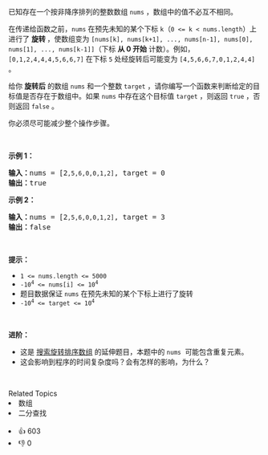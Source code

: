 <p>已知存在一个按非降序排列的整数数组 <code>nums</code> ，数组中的值不必互不相同。</p>

<p>在传递给函数之前，<code>nums</code> 在预先未知的某个下标 <code>k</code>（<code>0 &lt;= k &lt; nums.length</code>）上进行了 <strong>旋转 </strong>，使数组变为 <code>[nums[k], nums[k+1], ..., nums[n-1], nums[0], nums[1], ..., nums[k-1]]</code>（下标 <strong>从 0 开始</strong> 计数）。例如， <code>[0,1,2,4,4,4,5,6,6,7]</code> 在下标 <code>5</code> 处经旋转后可能变为 <code>[4,5,6,6,7,0,1,2,4,4]</code> 。</p>

<p>给你 <strong>旋转后</strong> 的数组 <code>nums</code> 和一个整数 <code>target</code> ，请你编写一个函数来判断给定的目标值是否存在于数组中。如果 <code>nums</code> 中存在这个目标值 <code>target</code> ，则返回 <code>true</code> ，否则返回 <code>false</code> 。</p>

<p>你必须尽可能减少整个操作步骤。</p>

<p>&nbsp;</p>

<p><strong>示例&nbsp;1：</strong></p>

<pre>
<strong>输入：</strong>nums = [2<code>,5,6,0,0,1,2]</code>, target = 0
<strong>输出：</strong>true
</pre>

<p><strong>示例&nbsp;2：</strong></p>

<pre>
<strong>输入：</strong>nums = [2<code>,5,6,0,0,1,2]</code>, target = 3
<strong>输出：</strong>false</pre>

<p>&nbsp;</p>

<p><strong>提示：</strong></p>

<ul>
	<li><code>1 &lt;= nums.length &lt;= 5000</code></li>
	<li><code>-10<sup>4</sup> &lt;= nums[i] &lt;= 10<sup>4</sup></code></li>
	<li>题目数据保证 <code>nums</code> 在预先未知的某个下标上进行了旋转</li>
	<li><code>-10<sup>4</sup> &lt;= target &lt;= 10<sup>4</sup></code></li>
</ul>

<p>&nbsp;</p>

<p><strong>进阶：</strong></p>

<ul>
	<li>这是 <a href="https://leetcode-cn.com/problems/search-in-rotated-sorted-array/description/">搜索旋转排序数组</a>&nbsp;的延伸题目，本题中的&nbsp;<code>nums</code>&nbsp; 可能包含重复元素。</li>
	<li>这会影响到程序的时间复杂度吗？会有怎样的影响，为什么？</li>
</ul>

<p>&nbsp;</p>
<div><div>Related Topics</div><div><li>数组</li><li>二分查找</li></div></div><br><div><li>👍 603</li><li>👎 0</li></div>